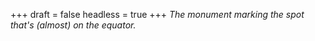 
+++
draft = false
headless = true
+++
_The monument marking the spot that's (almost) on the equator._
